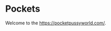 # Pockets
Welcome to the <a href="https://pocketpussyworld.com/">https://pocketpussyworld.com/</a>.
